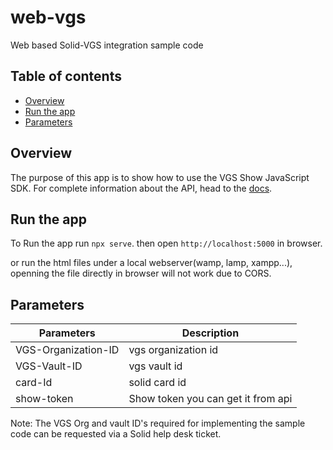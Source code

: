 # web-vgs
Web based Solid-VGS integration sample code

## Table of contents

- [Overview](#overview)
- [Run the app](#run-the-app)
- [Parameters](#Parameters)

## Overview
The purpose of this app is to show how to use the VGS Show JavaScript SDK. For complete information about the API, head to the [docs](https://www.verygoodsecurity.com/docs/vgs-show).

## Run the app
To Run the app run `npx serve`. then open `http://localhost:5000` in browser.

or run the html files under a local webserver(wamp, lamp, xampp...), openning the file directly in browser will not work due to CORS.


## Parameters
| Parameters          | Description   |
| -------------       | ------------- |
| VGS-Organization-ID | vgs organization id |
| VGS-Vault-ID        | vgs vault id |
| card-Id             | solid card id |
| show-token          | Show token you can get it from api |

Note: The VGS Org and vault ID's required for implementing the sample code can be requested via a Solid help desk ticket.
